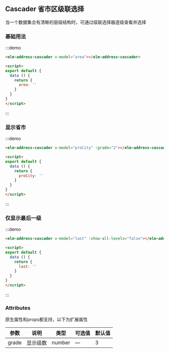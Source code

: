 ## Cascader 省市区级联选择

当一个数据集合有清晰的层级结构时，可通过级联选择器逐级查看并选择

### 基础用法
:::demo
```html
<elm-address-cascader v-model="area"></elm-address-cascader>

<script>
export default {
  data () {
    return {
      area: ''
    }
  }
}
</script>
```
:::

### 显示省市
:::demo
```html
<elm-address-cascader v-model="proCity" :grade="2"></elm-address-cascader>

<script>
export default {
  data () {
    return {
      proCity: ''
    }
  }
}
</script>
```
:::

### 仅显示最后一级
:::demo
```html
<elm-address-cascader v-model="last" :show-all-levels="false"></elm-address-cascader>

<script>
export default {
  data () {
    return {
      last: ''
    }
  }
}
</script>
```
:::

### Attributes
原生属性和props都支持，以下为扩展属性

| 参数      | 说明    | 类型      | 可选值       | 默认值   |
|---------- |-------- |---------- |-------------  |-------- |
| grade     | 显示级数   | number  |     —        |    3     |
